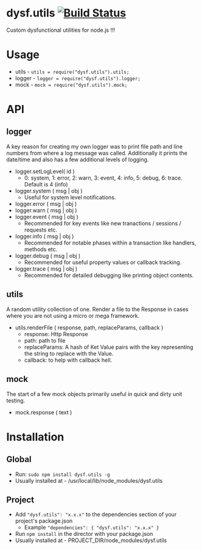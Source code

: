 dysf.utils [![Build Status](https://travis-ci.org/khilnani/dysf.utils.png?branch=master)](https://travis-ci.org/khilnani/dysf.utils)
==========

Custom dysfunctional utilities for node.js !!!

Usage
=========

- utils - <code>utils = require("dysf.utils").utils;</code>
- logger - <code>logger = require("dysf.utils").logger;</code>
- mock - <code>mock = require("dysf.utils").mock;</code>

API
==========

logger
----------

A key reason for creating my own logger was to print file path and line numbers from where a log message was called.
Additionally it prints the date/time and also has a few additional levels of logging.

- logger.setLogLevel( id ) 
  - 0: system, 1: error, 2: warn, 3: event, 4: info, 5: debug, 6: trace. Default is 4 (info)
- logger.system ( msg | obj ) 
  - Useful for system level notifications.
- logger.error ( msg | obj )
- logger.warn ( msg | obj )
- logger.event ( msg | obj )
  - Recommended for key events like new tranactions / sessions / requests etc.
- logger.info ( msg | obj )
  - Recommended for notable phases within a transaction like handlers, methods etc.
- logger.debug ( msg | obj )
  - Recommended for useful property values or callback tracking.
- logger.trace ( msg | obj )
  - Recommended for detailed debugging like printing object contents.

utils
----------

A random utility collection of one. Render a file to the Response 
in cases where you are not using a micro or mega framework.

- utils.renderFile ( response, path, replaceParams, callback )
  - response: Http Response
  - path: path to file
  - replaceParams: A hash of Ket Value pairs with the key representing the string to replace with the Value.
  - callback: to help with callback hell.

mock
----------

The start of a few mock objects primarily useful in quick and dirty unit testing.

- mock.response ( text )
   


Installation
=======

Global
--------- 
- Run: <code>sudo npm install dysf.utils -g</code>
- Usually installed at - /usr/local/lib/node_modules/dysf.utils

Project
---------
- Add <code>"dysf.utils": "x.x.x"</code> to the dependencies section of your project's package.json 
  - Example <code>"dependencies": { "dysf.utils": "x.x.x" }</code>
- Run <code>npm install</code> in the director with your package.json
- Usually installed at - PROJECT_DIR/node_modules/dysf.utils

